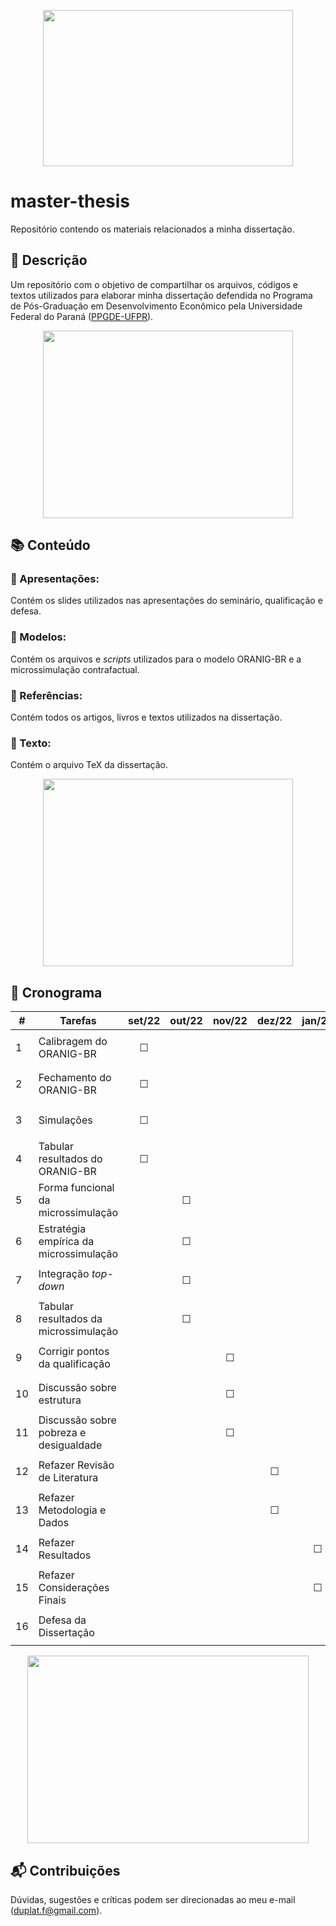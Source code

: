 
<p align="center">
  <img width="400" height="250" src="https://github.com/felipeduplat/Thesis/blob/main/img/000.png">
</p>

# master-thesis
Repositório contendo os materiais relacionados a minha dissertação.



<!-- Descrição -->
## :loudspeaker: Descrição

Um repositório com o objetivo de compartilhar os arquivos, códigos e textos utilizados para elaborar minha dissertação defendida no Programa de Pós-Graduação em Desenvolvimento Econômico pela Universidade Federal do Paraná ([PPGDE-UFPR](https://www.prppg.ufpr.br/site/ppgde/pb/)).

<p align="center">
  <img width="400" height="300" src="https://github.com/felipeduplat/Thesis/blob/main/img/001.png">
</p>



<!-- Bloco 01 - conteúdo -->
## :books: Conteúdo

### :file_folder: Apresentações:

Contém os slides utilizados nas apresentações do seminário, qualificação e defesa.

### :file_folder: Modelos:

Contém os arquivos e _scripts_ utilizados para o modelo ORANIG-BR e a microssimulação contrafactual.

### :file_folder: Referências:

Contém todos os artigos, livros e textos utilizados na dissertação.

### :file_folder: Texto:

Contém o arquivo TeX da dissertação.

<p align="center">
  <img width="400" height="300" src="https://github.com/felipeduplat/Thesis/blob/main/img/002.png">
</p>



<!-- Bloco 02 - Cronograma -->
## :calendar: Cronograma

| #  |              Tarefas                   |             set/22              |              out/22             |              nov/22             |              dez/22             | jan/23  | fev/23  | 
| -  |              -------                   |             ------              |              ------             |              ------             |              ------             | ------  | ------  |
| 1  | Calibragem do ORANIG-BR                | <p align="center"> &#9744; </p> |                                 |                                 |                                 |         |         |
| 2  | Fechamento do ORANIG-BR                | <p align="center"> &#9744; </p> |                                 |                                 |                                 |         |         |
| 3  | Simulações                             | <p align="center"> &#9744; </p> |                                 |                                 |                                 |         |         |
| 4  | Tabular resultados do ORANIG-BR        | <p align="center"> &#9744; </p> |                                 |                                 |                                 |         |         |
| 5  | Forma funcional da microssimulação     |                                 | <p align="center"> &#9744; </p> |                                 |                                 |         |         |
| 6  | Estratégia empírica da microssimulação |                                 | <p align="center"> &#9744; </p> |                                 |                                 |         |         |
| 7  | Integração _top-down_                  |                                 | <p align="center"> &#9744; </p> |                                 |                                 |         |         |
| 8  | Tabular resultados da microssimulação  |                                 | <p align="center"> &#9744; </p> |                                 |                                 |         |         |
| 9  | Corrigir pontos da qualificação        |                                 |                                 | <p align="center"> &#9744; </p> |                                 |         |         |
| 10 | Discussão sobre estrutura              |                                 |                                 | <p align="center"> &#9744; </p> |                                 |         |         |
| 11 | Discussão sobre pobreza e desigualdade |                                 |                                 | <p align="center"> &#9744; </p> |                                 |         |         |
| 12 | Refazer Revisão de Literatura          |                                 |                                 |                                 | <p align="center"> &#9744; </p> |         |         |
| 13 | Refazer Metodologia e Dados            |                                 |                                 |                                 | <p align="center"> &#9744; </p> |         |         |
| 14 | Refazer Resultados                     |                                 |                                 |                                 |         | <p align="center"> &#9744; </p> |         |
| 15 | Refazer Considerações Finais           |                                 |                                 |                                 |         | <p align="center"> &#9744; </p> |         |
| 16 | Defesa da Dissertação                  |                                 |                                 |                                 |         |         | <p align="center"> &#9744; </p> |



<p align="center">
  <img width="450" height="300" src="https://github.com/felipeduplat/Thesis/blob/main/img/003.png">
</p>



<!-- Bloco 03 - contribuições -->
## :mailbox_with_mail: Contribuições 

Dúvidas, sugestões e críticas podem ser direcionadas ao meu e-mail (duplat.f@gmail.com).


